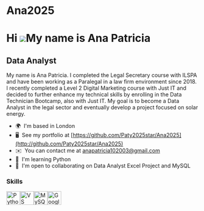 # Ana2025

Hi ![](https://user-images.githubusercontent.com/18350557/176309783-0785949b-9127-417c-8b55-ab5a4333674e.gif)My name is Ana Patricia
====================================================================================================================================

Data Analyst
------------

My name is Ana Patricia. I completed the Legal Secretary course with ILSPA and have been working as a Paralegal in a law firm environment since 2018. I recently completed a Level 2 Digital Marketing course with Just IT and decided to further enhance my technical skills by enrolling in the Data Technician Bootcamp, also with Just IT. My goal is to become a Data Analyst in the legal sector and eventually develop a project focused on solar energy.

* 🌍  I'm based in London
* 🖥️  See my portfolio at [https://github.com/Paty2025star/Ana2025](http://github.com/Paty2025star/Ana2025)
* ✉️  You can contact me at [anapatricia102003@gmail.com](mailto:anapatricia102003@gmail.com)
* 🧠  I'm learning Python
* 🤝  I'm open to collaborating on Data Analyst Excel Project and MySQL

### Skills


<p align="left">
<a href="https://www.python.org/" target="_blank" rel="noreferrer"><img src="https://raw.githubusercontent.com/danielcranney/readme-generator/main/public/icons/skills/python-colored.svg" width="36" height="36" alt="Python" /></a><a href="https://code.visualstudio.com/" target="_blank" rel="noreferrer"><img src="https://raw.githubusercontent.com/danielcranney/readme-generator/main/public/icons/skills/visualstudiocode.svg" width="36" height="36" alt="VS Code" /></a><a href="https://www.mysql.com/" target="_blank" rel="noreferrer"><img src="https://raw.githubusercontent.com/danielcranney/readme-generator/main/public/icons/skills/mysql-colored.svg" width="36" height="36" alt="MySQL" /></a><a href="https://cloud.google.com/" target="_blank" rel="noreferrer"><img src="https://raw.githubusercontent.com/danielcranney/readme-generator/main/public/icons/skills/googlecloud-colored.svg" width="36" height="36" alt="Google Cloud" /></a>
</p>
